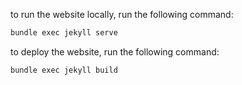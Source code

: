 to run the website locally, run the following command:

```bash
bundle exec jekyll serve
```

to deploy the website, run the following command:

```bash
bundle exec jekyll build
```